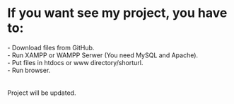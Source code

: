 <h1>If you want see my project, you have to:</h1>
- Download files from GitHub.</br>
- Run XAMPP or WAMPP Serwer (You need MySQL and Apache).</br>
- Put files in htdocs or www directory/shorturl.</br>
- Run browser.</br>
</br></br>
Project will be updated.


